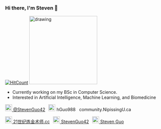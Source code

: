 ### Hi there, I'm Steven 👋
[![HitCount](http://hits.dwyl.com/StevenGuo42/{project}.svg)](http://hits.dwyl.com/StevenGuo42/{project})
<img src="https://www.codewars.com/users/StevenGuo42/badges/large" alt="drawing" width="220"/>

- Currently working on my BSc in Computer Science.
- Interested in Artificial Intelligence, Machine Learning, and Biomedicine

[<img width="22px" src="https://cdn.jsdelivr.net/npm/simple-icons@v3/icons/twitter.svg" /> @StevenGuo42][twitter]
&ensp;<img width="22px" src="https://visualpharm.com/assets/48/Message-595b40b75ba036ed117d6701.svg" /> hGuo988<img width="12px" src="https://cdn.jsdelivr.net/npm/simple-icons@3.4.0/icons/mail-dot-ru.svg" />community.NipissingU.ca

[<img width="22px" src="https://visualpharm.com/assets/78/Website-595b40b75ba036ed117d5c7f.svg" /> 21世纪炼金术师.cc][website]
&ensp;[<img width="22px" src="https://cdn.jsdelivr.net/npm/simple-icons@3.6.1/icons/github.svg" /> StevenGuo42][github]
&ensp;[<img width="22px" src="https://cdn.jsdelivr.net/npm/simple-icons@3.6.1/icons/steam.svg" /> Steven Guo][steam]

 <!---
<img width="100px" src="https://StevenGuo42.GitHub.io/misc/newest_archillect_pic/redirect.html" />
--->


[twitter]: https://twitter.com/StevenGuo42
[website]: https://xn--21-sw2c014dyyke3ng5wz68a.cc/
[github]: https://github.com/StevenGuo42
[steam]: https://steamcommunity.com/id/stevenguo5033/

 <!---
[![My github stats](https://github-readme-stats.vercel.app/api?username=StevenGuo42)](https://github.com/anuraghazra/github-readme-stats)
--->


